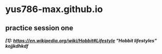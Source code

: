 # yus786-max.github.io
## practice session one
##### [1]: https://en.wikipedia.org/wiki/Hobbit#Lifestyle "Hobbit lifestyles" kojjkdhkdf
